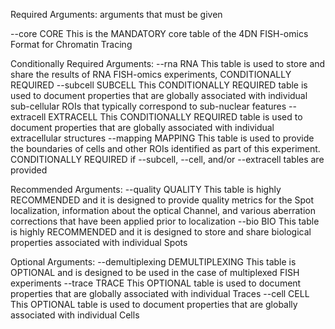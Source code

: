 Required Arguments:
  arguments that must be given

  --core CORE           This is the MANDATORY core table of the 4DN FISH-omics
                        Format for Chromatin Tracing

Conditionally Required Arguments:
  --rna RNA             This table is used to store and share the results of
                        RNA FISH-omics experiments, CONDITIONALLY REQUIRED
  --subcell SUBCELL     This CONDITIONALLY REQUIRED table is used to document
                        properties that are globally associated with
                        individual sub-cellular ROIs that typically correspond
                        to sub-nuclear features
  --extracell EXTRACELL
                        This CONDITIONALLY REQUIRED table is used to document
                        properties that are globally associated with
                        individual extracellular structures
  --mapping MAPPING     This table is used to provide the boundaries of cells
                        and other ROIs identified as part of this experiment.
                        CONDITIONALLY REQUIRED if --subcell, --cell, and/or
                        --extracell tables are provided

Recommended Arguments:
  --quality QUALITY     This table is highly RECOMMENDED and it is designed to
                        provide quality metrics for the Spot localization,
                        information about the optical Channel, and various
                        aberration corrections that have been applied prior to
                        localization
  --bio BIO             This table is highly RECOMMENDED and it is designed to
                        store and share biological properties associated with
                        individual Spots

Optional Arguments:
  --demultiplexing DEMULTIPLEXING
                        This table is OPTIONAL and is designed to be used in
                        the case of multiplexed FISH experiments
  --trace TRACE         This OPTIONAL table is used to document properties
                        that are globally associated with individual Traces
  --cell CELL           This OPTIONAL table is used to document properties
                        that are globally associated with individual Cells

